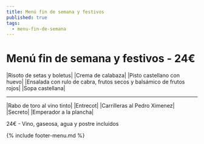 ```yaml
---
title: Menú fin de semana y festivos
published: true
tags:
  - menu-fin-de-semana
---
```



# Menú fin de semana y festivos - 24€

|Risoto de setas y boletus|
|Crema de calabaza|
|Pisto castellano con huevo|
|Ensalada con rulo de cabra, frutos secos y balsámico de frutos rojos|
|Sopa castellana|

------

|Rabo de toro al vino tinto|
|Entrecot|
|Carrilleras al Pedro Ximenez|
|Secreto|
|Emperador a la plancha|

<!-- |Cordero asado|eligiendo este segundo plato se añade 6€ al menú, en total 28€| -->

24€ - Vino, gaseosa, agua y postre incluidos

{% include footer-menu.md %}
